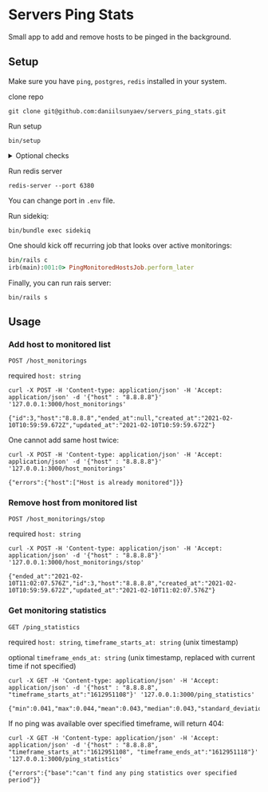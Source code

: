 # Servers Ping Stats

Small app to add and remove hosts to be pinged in the background.

## Setup

Make sure you have `ping`, `postgres`, `redis` installed in your system.

clone repo

```
git clone git@github.com:daniilsunyaev/servers_ping_stats.git
```

Run setup

```
bin/setup
```

<details>
  <summary>Optional checks</summary>

  Runs tests suite if you want:
  ```
  bin/rspec spec
  ```

  If you are crazy pedant, run rubocop checks:
  ```
  bin/rubocop
  ```
</details>

Run redis server

```
redis-server --port 6380
```
You can change port in `.env` file.

Run sidekiq:

```
bin/bundle exec sidekiq
```

One should kick off recurring job that looks over active monitorings:

```ruby
bin/rails c
irb(main):001:0> PingMonitoredHostsJob.perform_later
```

Finally, you can run rais server:

```
bin/rails s
```

## Usage

### Add host to monitored list

`POST /host_monitorings`

required `host: string`

```
curl -X POST -H 'Content-type: application/json' -H 'Accept: application/json' -d '{"host" : "8.8.8.8"}' '127.0.0.1:3000/host_monitorings'

{"id":3,"host":"8.8.8.8","ended_at":null,"created_at":"2021-02-10T10:59:59.672Z","updated_at":"2021-02-10T10:59:59.672Z"}

```
One cannot add same host twice:

```
curl -X POST -H 'Content-type: application/json' -H 'Accept: application/json' -d '{"host" : "8.8.8.8"}' '127.0.0.1:3000/host_monitorings'

{"errors":{"host":["Host is already monitored"]}}
```

### Remove host from monitored list

`POST /host_monitorings/stop`

required `host: string`


```
curl -X POST -H 'Content-type: application/json' -H 'Accept: application/json' -d '{"host" : "8.8.8.8"}' '127.0.0.1:3000/host_monitorings/stop'

{"ended_at":"2021-02-10T11:02:07.576Z","id":3,"host":"8.8.8.8","created_at":"2021-02-10T10:59:59.672Z","updated_at":"2021-02-10T11:02:07.576Z"}
```

### Get monitoring statistics

`GET /ping_statistics`

required `host: string`, `timeframe_starts_at: string` (unix timestamp)

optional `timeframe_ends_at: string` (unix timestamp, replaced with current time if not specified)

```
curl -X GET -H 'Content-type: application/json' -H 'Accept: application/json' -d '{"host" : "8.8.8.8", "timeframe_starts_at":"1612951108"}' '127.0.0.1:3000/ping_statistics'

{"min":0.041,"max":0.044,"mean":0.043,"median":0.043,"standard_deviation":0.001,"loss_percentage":0.0}
```

If no ping was available over specified timeframe, will return 404:

```
curl -X GET -H 'Content-type: application/json' -H 'Accept: application/json' -d '{"host" : "8.8.8.8", "timeframe_starts_at":"1612951108", "timeframe_ends_at":"1612951118"}' '127.0.0.1:3000/ping_statistics'

{"errors":{"base":"can't find any ping statistics over specified period"}}
```
